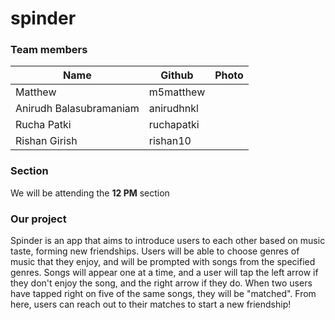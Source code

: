 # spinder

### Team members
|Name|Github|Photo|
|---|---|---|
|Matthew|m5matthew||
|Anirudh Balasubramaniam|	anirudhnkl||
|Rucha Patki|	ruchapatki||
|Rishan Girish|	rishan10||

### Section
We will be attending the **12 PM** section

### Our project
Spinder is an app that aims to introduce users to each other based on music taste, forming new friendships. Users will be able to choose genres of music that they enjoy, and will be prompted with songs from the specified genres. Songs will appear one at a time, and a user will tap the left arrow if they don't enjoy the song, and the right arrow if they do. When two users have tapped right on five of the same songs, they will be "matched". From here, users can reach out to their matches to start a new friendship!
